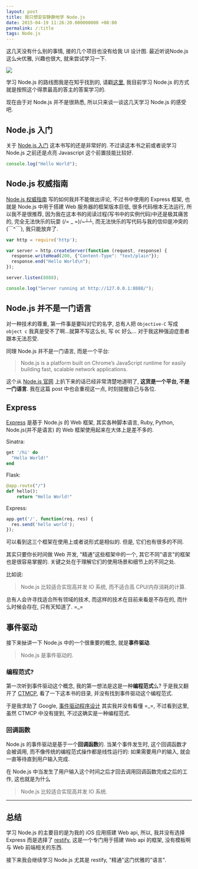 ```yaml
---
layout: post
title: 我只想安安静静地学 Node.js
date: 2015-04-19 11:26:20.000000000 +08:00
permalink: /:title
tags: Node.js
---
```

这几天没有什么别的事情, 接的几个项目也没有给我 UI 设计图. 最近听说Node.js 这么~~火~~优雅, 兴趣也很大, 就来尝试学习一下.

![](/content/images/2015/04/nodejs-01.png)

学习 Node.js 的路线图我是在知乎找到的, 请戳[这里](http://www.zhihu.com/question/21567720), 我目前学习 Node.js 的方式就是按照这个得票最高的答主的答案学习的.

现在由于对 Node.js 并不是很熟悉, 所以只来谈一谈这几天学习 Node.js 的感受吧.

## Node.js 入门

关于 [Node.js 入门](http://www.nodebeginner.org/index-zh-cn.html) 这本书写的还是非常好的. 不过读这本书之前或者说学习 Node.js 之前还是点亮 Javascript 这个前置技能比较好.

~~~javascript
console.log("Hello World");
~~~

## Node.js 权威指南

[Node.js 权威指南](http://www.amazon.cn/Node-js%E6%9D%83%E5%A8%81%E6%8C%87%E5%8D%97-%E9%99%86%E5%87%8C%E7%89%9B/dp/B00JQTOAEI/ref=sr_1_1?ie=UTF8&qid=1429414848&sr=8-1&keywords=Node.js+%E6%9D%83%E5%A8%81%E6%8C%87%E5%8D%97) 写的如何我并不能做出评论, 不过书中使用的 Express 框架, 也就是 Node.js 中用于搭建 Web 服务器的框架版本巨低, 很多代码根本无法运行, 所以我不是很推荐, 因为我在这本书的阅读过程(写书中的实例代码)中还是极其痛苦的, 完全无法快乐的玩耍 (/= _ =)/~┴┴, 而无法快乐的写代码与我的信仰是冲突的 (￣^￣), 我只能放弃了.

~~~javascript
var http = require('http');

var server = http.createServer(function (request, response) {
  response.writeHead(200, {"Content-Type": "text/plain"});
  response.end("Hello World\n");
});

server.listen(8888);

console.log("Server running at http://127.0.0.1:8888/");
~~~

## Node.js 并不是一门语言

对一种技术的尊重, 第一件事是要叫对它的名字, 总有人把 `Objective-C` 写成 `object c` 我真是受不了啊...就算不写这么长, 写 `OC` 好么... 对于我这种强迫症患者跟本无法忍受.

同理 Node.js 并不是一门语言, 而是一个平台:

> Node.js is a platform built on Chrome’s JavaScript runtime for easily building fast, scalable network applications.

这个从 [Node.js 官网](https://nodejs.org/) 上扒下来的话已经非常清楚地道明了, **这货是一个平台, 不是一门语言**. 我在这篇 post 中也会重视这一点, 时刻提醒自己与各位.

## Express

[Express](http://expressjs.com/) 是基于 Node.js 的 Web 框架, 其实各种脚本语言, Ruby, Python, Node.js(并不是语言) 的 Web 框架使用起来在大体上是差不多的.

Sinatra:

~~~ruby
get '/hi' do
  "Hello World!"
end
~~~

Flask:

~~~python
@app.route("/")
def hello():
    return "Hello World!"
~~~

Express:

~~~javascript
app.get('/', function(req, res) {
  res.send('hello world');
});
~~~

可以看到这三个框架在使用上或者说形式是相似的. 但是, 它们也有很多的不同.

其实只要你长时间做 Web 开发, "精通"这些框架中的一个, 其它不同"语言"的框架也是很容易掌握的. 关键之处在于理解它们的使用场景和细节上的不同之处.

比如说:

> Node.js 比较适合实现高并发 IO 系统, 而不适合高 CPU/内存消耗的计算.

总有人会许寻找适合所有领域的技术, 而这样的技术在目前来看是不存在的, 而什么时候会存在, 只有天知道了. =_=

## 事件驱动

接下来~~扯~~讲一下 Node.js 中的一个很重要的概念, 就是**事件驱动**.

> Node.js 是事件驱动的.

### 编程范式?

第一次听到事件驱动这个概念, 我的第一想法是这是一种**编程范式**么? 于是我又翻开了 [CTMCP](https://www.info.ucl.ac.be/~pvr/book), 看了一下这本书的目录, 并没有找到事件驱动这个编程范式.

于是我求助了 Google, [事件驱动程序设计](http://zh.wikipedia.org/wiki/%E4%BA%8B%E4%BB%B6%E9%A9%85%E5%8B%95%E7%A8%8B%E5%BC%8F%E8%A8%AD%E8%A8%88) 其实我并没有看懂 =\_=, 不过看到这里, 虽然 CTMCP 中没有提到, 不过这确实是一种编程范式.

### 回调函数

Node.js 的事件驱动是基于一个**回调函数**的. 当某个事件发生时, 这个回调函数才会被调用, 而不像传统的编程范式操作都是线性运行的: 如果需要用户的输入, 就会一直等待直到用户输入完成.

在 Node.js 中当发生了用户输入这个时间之后才回去调用回调函数完成之后的工作, 这也就是为什么

>  Node.js 比较适合实现高并发 IO 系统.

----

## 总结

学习 Node.js 的主要目的是为我的 iOS 应用搭建 Web api, 所以, 我并没有选择 Express 而是选择了 [restify](https://github.com/mcavage/node-restify), 这是一个专门用于搭建 Web api 的框架, 没有模板啊与 Web 前端相关的东西.

接下来我会继续学习 Node.js 尤其是 restify, "精通"这门优雅的"语言".
